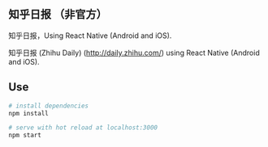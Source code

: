 ## 知乎日报 （非官方）
知乎日报，Using React Native (Android and iOS).


知乎日报 (Zhihu Daily) (http://daily.zhihu.com/) using React Native (Android and iOS).

## Use

``` bash
# install dependencies
npm install

# serve with hot reload at localhost:3000
npm start
```